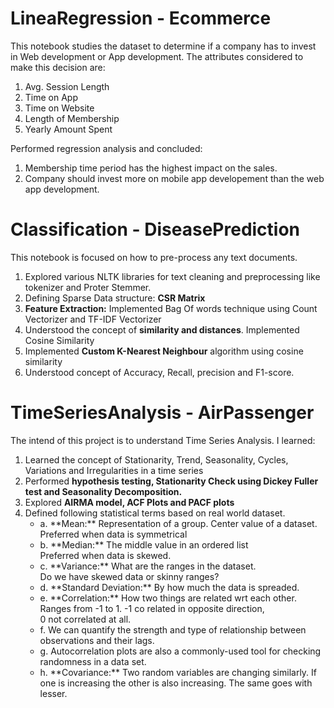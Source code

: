 # LineaRegression - Ecommerce

This notebook studies the dataset to determine if a company has to invest in Web development or App development. 
The attributes considered to make this decision are:
1. Avg. Session Length	
2. Time on App	
3. Time on Website	
4. Length of Membership	
5. Yearly Amount Spent

Performed regression analysis and concluded:
1. Membership time period has the highest impact on the sales.
2. Company should invest more on mobile app developement than the web app development.



# Classification - DiseasePrediction

This notebook is focused on how to pre-process any text documents. 

1. Explored various NLTK libraries for text cleaning and preprocessing like tokenizer and Proter Stemmer.
2. Defining Sparse Data structure: **CSR Matrix** 
3. **Feature Extraction:** Implemented Bag Of words technique using Count Vectorizer and TF-IDF Vectorizer
4. Understood the concept of **similarity and distances**. Implemented Cosine Similarity
5. Implemented **Custom K-Nearest Neighbour** algorithm using cosine similarity
6. Understood concept of Accuracy, Recall, precision and F1-score.

# TimeSeriesAnalysis - AirPassenger

The intend of this project is to understand Time Series Analysis. 
I learned:

1. Learned the concept of Stationarity, Trend, Seasonality, Cycles, Variations and Irregularities in a time series
2. Performed **hypothesis testing, Stationarity Check using Dickey Fuller test  and  Seasonality Decomposition.**
3. Explored **AIRMA model, ACF Plots and PACF plots**
4. Defined following statistical terms based on real world dataset.</br>
   <ul>
   <li> a. **Mean:** Representation of a group. Center value of a dataset. </br>
                 Preferred when data is symmetrical </br> </li>
   <li> b. **Median:** The middle value in an ordered list </br>
                 Preferred when data is skewed. </br> </li>
   <li> c. **Variance:** What are the ranges in the dataset. </br> 
                 Do we have skewed data or skinny ranges? </br> </li>
   <li> d. **Standard Deviation:** By how much the data is spreaded.</br> </li>
   <li> e. **Correlation:** How two things are related wrt each other. </br> 
                 Ranges from -1 to 1. -1 co related in opposite direction, </br>
                 0 not correlated at all.</br> </li>
   <li> f. We can quantify the strength and type of relationship between observations and their lags.</br> </li>
   <li> g. Autocorrelation plots are also a commonly-used tool for checking randomness in a data set. </li>
   <li> h. **Covariance:** Two random variables are changing similarly. If one is increasing the other is also increasing. The same goes with lesser.</li>
 </ul>
